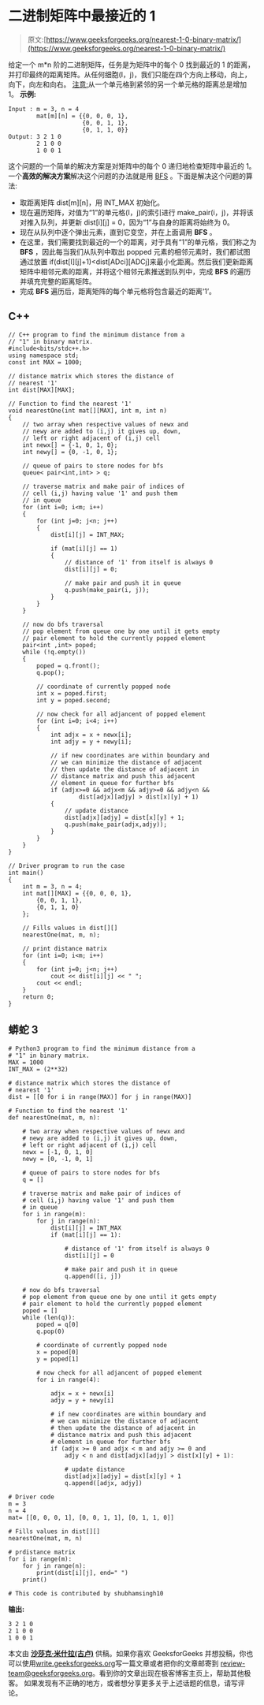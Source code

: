 # 二进制矩阵中最接近的 1

> 原文:[https://www.geeksforgeeks.org/nearest-1-0-binary-matrix/](https://www.geeksforgeeks.org/nearest-1-0-binary-matrix/)

给定一个 m*n 阶的二进制矩阵，任务是为矩阵中的每个 0 找到最近的 1 的距离，并打印最终的距离矩阵。从任何细胞(I，j)，我们只能在四个方向上移动，向上，向下，向左和向右。
<u>注意:</u>从一个单元格到紧邻的另一个单元格的距离总是增加 1。
**示例:**

```
Input : m = 3, n = 4
        mat[m][n] = {{0, 0, 0, 1},
                     {0, 0, 1, 1},
                     {0, 1, 1, 0}}
Output: 3 2 1 0
        2 1 0 0
        1 0 0 1
```

这个问题的一个简单的解决方案是对矩阵中的每个 0 递归地检查矩阵中最近的 1。
一个**高效的解决方案**解决这个问题的办法就是用 [BFS](https://www.geeksforgeeks.org/breadth-first-traversal-for-a-graph/) 。下面是解决这个问题的算法:

*   取距离矩阵 dist[m][n]，用 INT_MAX 初始化。
*   现在遍历矩阵，对值为“1”的单元格(I，j)的索引进行 make_pair(i，j)，并将该对推入队列，并更新 dist[i][j] = 0，因为“1”与自身的距离将始终为 0。
*   现在从队列中逐个弹出元素，直到它变空，并在上面调用 **BFS** 。
*   在这里，我们需要找到最近的一个的距离，对于具有“1”的单元格，我们称之为 **BFS** ，因此每当我们从队列中取出 popped 元素的相邻元素时，我们都试图通过放置 if(dist[I][j]+1)<dist[ADci][ADCj]来最小化距离。然后我们更新距离矩阵中相邻元素的距离，并将这个相邻元素推送到队列中，完成 **BFS** 的遍历并填充完整的距离矩阵。
*   完成 **BFS** 遍历后，距离矩阵的每个单元格将包含最近的距离‘1’。

## C++

```
// C++ program to find the minimum distance from a
// "1" in binary matrix.
#include<bits/stdc++.h>
using namespace std;
const int MAX = 1000;

// distance matrix which stores the distance of
// nearest '1'
int dist[MAX][MAX];

// Function to find the nearest '1'
void nearestOne(int mat[][MAX], int m, int n)
{
    // two array when respective values of newx and
    // newy are added to (i,j) it gives up, down,
    // left or right adjacent of (i,j) cell
    int newx[] = {-1, 0, 1, 0};
    int newy[] = {0, -1, 0, 1};

    // queue of pairs to store nodes for bfs
    queue< pair<int,int> > q;

    // traverse matrix and make pair of indices of
    // cell (i,j) having value '1' and push them
    // in queue
    for (int i=0; i<m; i++)
    {
        for (int j=0; j<n; j++)
        {
            dist[i][j] = INT_MAX;

            if (mat[i][j] == 1)
            {
                // distance of '1' from itself is always 0
                dist[i][j] = 0;

                // make pair and push it in queue
                q.push(make_pair(i, j));
            }
        }
    }

    // now do bfs traversal
    // pop element from queue one by one until it gets empty
    // pair element to hold the currently popped element
    pair<int ,int> poped;
    while (!q.empty())
    {
        poped = q.front();
        q.pop();

        // coordinate of currently popped node
        int x = poped.first;
        int y = poped.second;

        // now check for all adjancent of popped element
        for (int i=0; i<4; i++)
        {
            int adjx = x + newx[i];
            int adjy = y + newy[i];

            // if new coordinates are within boundary and
            // we can minimize the distance of adjacent
            // then update the distance of adjacent in
            // distance matrix and push this adjacent
            // element in queue for further bfs
            if (adjx>=0 && adjx<m && adjy>=0 && adjy<n &&
                    dist[adjx][adjy] > dist[x][y] + 1)
            {
                // update distance
                dist[adjx][adjy] = dist[x][y] + 1;
                q.push(make_pair(adjx,adjy));
            }
        }
    }
}

// Driver program to run the case
int main()
{
    int m = 3, n = 4;
    int mat[][MAX] = {{0, 0, 0, 1},
        {0, 0, 1, 1},
        {0, 1, 1, 0}
    };

    // Fills values in dist[][]
    nearestOne(mat, m, n);

    // print distance matrix
    for (int i=0; i<m; i++)
    {
        for (int j=0; j<n; j++)
            cout << dist[i][j] << " ";
        cout << endl;
    }
    return 0;
}
```

## 蟒蛇 3

```
# Python3 program to find the minimum distance from a
# "1" in binary matrix.
MAX = 1000
INT_MAX = (2**32)

# distance matrix which stores the distance of
# nearest '1'
dist = [[0 for i in range(MAX)] for j in range(MAX)]

# Function to find the nearest '1'
def nearestOne(mat, m, n):

    # two array when respective values of newx and
    # newy are added to (i,j) it gives up, down,
    # left or right adjacent of (i,j) cell
    newx = [-1, 0, 1, 0]
    newy = [0, -1, 0, 1]

    # queue of pairs to store nodes for bfs
    q = []

    # traverse matrix and make pair of indices of
    # cell (i,j) having value '1' and push them
    # in queue
    for i in range(m):
        for j in range(n):
            dist[i][j] = INT_MAX
            if (mat[i][j] == 1):

                # distance of '1' from itself is always 0
                dist[i][j] = 0

                # make pair and push it in queue
                q.append([i, j])

    # now do bfs traversal
    # pop element from queue one by one until it gets empty
    # pair element to hold the currently popped element
    poped = []
    while (len(q)):
        poped = q[0]
        q.pop(0)

        # coordinate of currently popped node
        x = poped[0]
        y = poped[1]

        # now check for all adjancent of popped element
        for i in range(4):

            adjx = x + newx[i]
            adjy = y + newy[i]

            # if new coordinates are within boundary and
            # we can minimize the distance of adjacent
            # then update the distance of adjacent in
            # distance matrix and push this adjacent
            # element in queue for further bfs
            if (adjx >= 0 and adjx < m and adjy >= 0 and
                adjy < n and dist[adjx][adjy] > dist[x][y] + 1):

                # update distance
                dist[adjx][adjy] = dist[x][y] + 1
                q.append([adjx, adjy])

# Driver code
m = 3
n = 4
mat= [[0, 0, 0, 1], [0, 0, 1, 1], [0, 1, 1, 0]]

# Fills values in dist[][]
nearestOne(mat, m, n)

# prdistance matrix
for i in range(m):
    for j in range(n):
        print(dist[i][j], end=" ")
    print()

# This code is contributed by shubhamsingh10
```

**输出:**

```
3 2 1 0
2 1 0 0
1 0 0 1
```

本文由 [**沙莎克·米什拉(古卢)**](https://www.facebook.com/shashank.mishra.92167) 供稿。如果你喜欢 GeeksforGeeks 并想投稿，你也可以使用[write.geeksforgeeks.org](https://write.geeksforgeeks.org)写一篇文章或者把你的文章邮寄到 review-team@geeksforgeeks.org。看到你的文章出现在极客博客主页上，帮助其他极客。
如果发现有不正确的地方，或者想分享更多关于上述话题的信息，请写评论。
